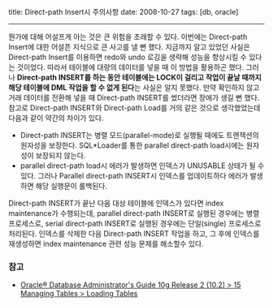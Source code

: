 title: Direct-path Insert시 주의사항
date: 2008-10-27
tags: [db, oracle]

---
뭔가에 대해 어설프게 아는 것은 큰 위험을 초래할 수 있다. 이번에는 Direct-path Insert에 대한 어설픈 지식으로 큰 사고를 낼 뻔 했다. 지금까지 알고 있었던 사실은 Direct-path Insert를 이용하면 redo와 undo 로깅을 생략해 성능을 향상시킬 수 있다는 것이었다. 따라서 테이블에 대량의 데이터를 넣을 때 이 방법을 활용하곤 했다.<!--more--> 그러나 **Direct-path INSERT를 하는 동안 테이블에는 LOCK이 걸리고 작업이 끝날 때까지 해당 테이블에 DML 작업을 할 수 없게 된다**는 사실은 알지 못했다. 만약 확인하지 않고 거래 데이터를 전환해 넣을 때 Direct-path INSERT를 썼더라면 장애가 생길 뻔 했다. 참고로 Direct-path INSERT와 Direct-path Load를 거의 같은 것으로 생각했었는데 다음과 같이 약간의 차이가 있다.

* Direct-path INSERT는 병렬 모드(parallel-mode)로 실행될 때에도 트랜잭션의 원자성을 보장한다. SQL*Loader를 통한 parallel direct-path load시에는 원자성이 보장되지 않는다.
* parallel direct-path load시 에러가 발생하면 인덱스가 UNUSABLE 상태가 될 수 있다. 그러나 Parallel direct-path INSERT시 인덱스를 업데이트하다 에러가 발생하면 해당 실행문이 롤백된다.

Direct-path INSERT가 끝난 다음 대상 테이블에 인덱스가 있다면 index maintenance가 수행되는데, parallel direct-path INSERT로 실행된 경우에는 병렬 프로세스로, serial direct-path INSERT로 실행된 경우에는 단일(single) 프로세스로 처리된다. 인덱스를 삭제한 다음 Direct-path INSERT 작업을 하고, 그 후에 인덱스를 재생성하면 index maintenance 관련 성능 문제를 해소할수 있다.

### 참고
* [Oracle® Database Administrator's Guide 10g Release 2 (10.2) > 15 Managing Tables > Loading Tables](http://docs.oracle.com/cd/B19306_01/server.102/b14231/tables.htm#CJAEJGJF)
